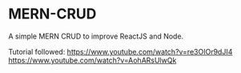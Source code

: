 # MERN-CRUD
A simple MERN CRUD to improve ReactJS and Node.

Tutorial followed:
https://www.youtube.com/watch?v=re3OIOr9dJI4
https://www.youtube.com/watch?v=AohARsUlwQk
